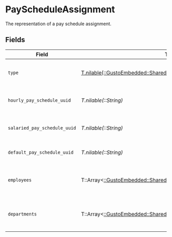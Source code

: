 # PayScheduleAssignment

The representation of a pay schedule assignment.


## Fields

| Field                                                                                                                        | Type                                                                                                                         | Required                                                                                                                     | Description                                                                                                                  |
| ---------------------------------------------------------------------------------------------------------------------------- | ---------------------------------------------------------------------------------------------------------------------------- | ---------------------------------------------------------------------------------------------------------------------------- | ---------------------------------------------------------------------------------------------------------------------------- |
| `type`                                                                                                                       | [T.nilable(::GustoEmbedded::Shared::Type)](../../models/shared/type.md)                                                      | :heavy_minus_sign:                                                                                                           | The pay schedule assignment type.                                                                                            |
| `hourly_pay_schedule_uuid`                                                                                                   | *T.nilable(::String)*                                                                                                        | :heavy_minus_sign:                                                                                                           | Pay schedule for hourly employees.                                                                                           |
| `salaried_pay_schedule_uuid`                                                                                                 | *T.nilable(::String)*                                                                                                        | :heavy_minus_sign:                                                                                                           | Pay schedule for salaried employees.                                                                                         |
| `default_pay_schedule_uuid`                                                                                                  | *T.nilable(::String)*                                                                                                        | :heavy_minus_sign:                                                                                                           | Default pay schedule for employees.                                                                                          |
| `employees`                                                                                                                  | T::Array<[::GustoEmbedded::Shared::PayScheduleAssignmentEmployee](../../models/shared/payscheduleassignmentemployee.md)>     | :heavy_minus_sign:                                                                                                           | List of employees and their pay schedules.                                                                                   |
| `departments`                                                                                                                | T::Array<[::GustoEmbedded::Shared::PayScheduleAssignmentDepartment](../../models/shared/payscheduleassignmentdepartment.md)> | :heavy_minus_sign:                                                                                                           | List of departments and their pay schedules.                                                                                 |